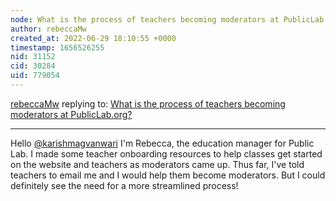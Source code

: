 ```yaml
---
node: What is the process of teachers becoming moderators at PublicLab.org?
author: rebeccaMw
created_at: 2022-06-29 18:10:55 +0000
timestamp: 1656526255
nid: 31152
cid: 30284
uid: 779054
---
```




[rebeccaMw](../profile/rebeccaMw) replying to: [What is the process of teachers becoming moderators at PublicLab.org?](../notes/karishmagvanwari/06-24-2022/what-is-the-process-of-teachers-becoming-moderators-at-publiclab-org)

----
Hello [@karishmagvanwari](/profile/karishmagvanwari) 
I'm Rebecca, the education manager for Public Lab. I made some teacher onboarding resources to help classes get started on the website and teachers as moderators came up. Thus far, I've told teachers to email me and I would help them become moderators. But I could definitely see the need for a more streamlined process! 
